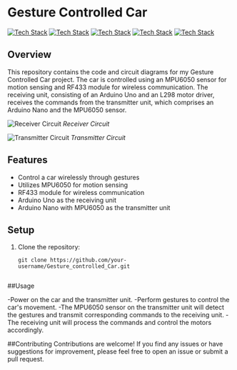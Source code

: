 # Gesture Controlled Car

[![Tech Stack](https://img.shields.io/badge/Arduino-uno-brightgreen)](https://www.arduino.cc/)
[![Tech Stack](https://img.shields.io/badge/Arduino-nano-brightgreen)](https://www.arduino.cc/)
[![Tech Stack](https://img.shields.io/badge/MPU6050-yellow)](https://invensense.tdk.com/products/motion-tracking/6-axis/mpu-6050/)
[![Tech Stack](https://img.shields.io/badge/RF433-blue)](https://www.sparkfun.com/products/10534)
[![Tech Stack](https://img.shields.io/badge/L298-red)](https://www.sparkfun.com/products/9670)


## Overview

This repository contains the code and circuit diagrams for my Gesture Controlled Car project. The car is controlled using an MPU6050 sensor for motion sensing and RF433 module for wireless communication. The receiving unit, consisting of an Arduino Uno and an L298 motor driver, receives the commands from the transmitter unit, which comprises an Arduino Nano and the MPU6050 sensor.

![Receiver Circuit]((https://github.com/gauravmishra1263/Gesture_controlled_Car/blob/main/Receiver.jpeg))
*Receiver Circuit*

![Transmitter Circuit]((https://github.com/gauravmishra1263/Gesture_controlled_Car/blob/main/Transmitter.jpeg))
*Transmitter Circuit*

## Features

- Control a car wirelessly through gestures
- Utilizes MPU6050 for motion sensing
- RF433 module for wireless communication
- Arduino Uno as the receiving unit
- Arduino Nano with MPU6050 as the transmitter unit

## Setup

1. Clone the repository:

   ```shell
   git clone https://github.com/your-username/Gesture_controlled_Car.git


##Usage

-Power on the car and the transmitter unit.
-Perform gestures to control the car's movement.
-The MPU6050 sensor on the transmitter unit will detect the gestures and transmit corresponding commands to the receiving unit.
-The receiving unit will process the commands and control the motors accordingly.

##Contributing
 Contributions are welcome! If you find any issues or have suggestions for improvement, please feel free to open an issue or submit a pull request.


